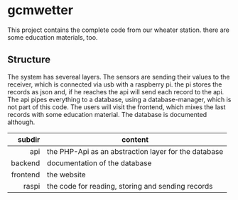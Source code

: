 # gcmwetter

This project contains the complete code from our wheater station. there are some education materials, too.

## Structure
The system has severeal layers. The sensors are sending their values to the receiver, which is connected via usb with a raspberry pi. the pi stores the records as json and, if he reaches the api will send each record to the api. The api pipes everything to a database, using a database-manager, which is not part of this code. The users will visit the frontend, which mixes the last records with some education material. The database is documented although.

| subdir        | content |
| -------------: |------------| 
| api | the PHP-Api as an abstraction layer for the database |
| backend | documentation of the database |
| frontend | the website |
| raspi | the code for reading, storing and sending records |
